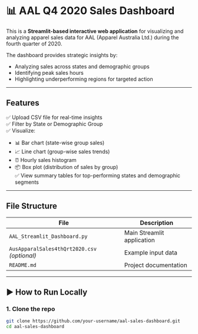 # 📊 AAL Q4 2020 Sales Dashboard

This is a **Streamlit-based interactive web application** for visualizing and analyzing apparel sales data for AAL (Apparel Australia Ltd.) during the fourth quarter of 2020.

The dashboard provides strategic insights by:
- Analyzing sales across states and demographic groups
- Identifying peak sales hours
- Highlighting underperforming regions for targeted action

---

##  Features

✅ Upload CSV file for real-time insights  
✅ Filter by State or Demographic Group  
✅ Visualize:
- 📊 Bar chart (state-wise group sales)
- 📈 Line chart (group-wise sales trends)
- ⏰ Hourly sales histogram
- 📦 Box plot (distribution of sales by group)  
✅ View summary tables for top-performing states and demographic segments

---

##  File Structure

| File                         | Description                                |
|------------------------------|--------------------------------------------|
| `AAL_Streamlit_Dashboard.py` | Main Streamlit application                 |
| `AusApparalSales4thQrt2020.csv` *(optional)* | Example input data                 |
| `README.md`                  | Project documentation                      |

---

## ▶️ How to Run Locally

### 1. Clone the repo
```bash
git clone https://github.com/your-username/aal-sales-dashboard.git
cd aal-sales-dashboard
